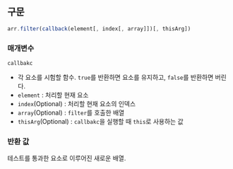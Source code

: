 
## 구문

```javascript
arr.filter(callback(element[, index[, array]])[, thisArg])
```

### 매개변수
`callbakc`
- 각 요소를 시험할 함수. `true`를 반환하면 요소를 유지하고, `false`를 반환하면 버린다.
- `element` : 처리할 현재 요소
- `index`(Optional) : 처리할 현재 요소의 인덱스
- `array`(Optional) : `filter`를 호출한 배열
- `thisArg`(Optional) : `callbakc`을 실행할 때 `this`로 사용하는 값

### 반환 값
 테스트를 통과한 요소로 이루어진 새로운 배열.